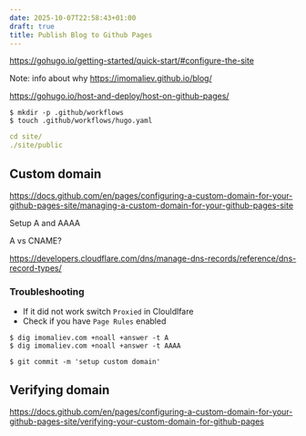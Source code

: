 ```yaml
---
date: 2025-10-07T22:58:43+01:00
draft: true
title: Publish Blog to Github Pages
---
```


https://gohugo.io/getting-started/quick-start/#configure-the-site

Note: info about why https://imomaliev.github.io/blog/

https://gohugo.io/host-and-deploy/host-on-github-pages/

```
$ mkdir -p .github/workflows
$ touch .github/workflows/hugo.yaml
```

```yaml
cd site/
./site/public
```

## Custom domain

https://docs.github.com/en/pages/configuring-a-custom-domain-for-your-github-pages-site/managing-a-custom-domain-for-your-github-pages-site

Setup A and AAAA

A vs CNAME?

https://developers.cloudflare.com/dns/manage-dns-records/reference/dns-record-types/

### Troubleshooting

- If it did not work switch `Proxied` in Clouldlfare
- Check if you have `Page Rules` enabled

```console
$ dig imomaliev.com +noall +answer -t A
$ dig imomaliev.com +noall +answer -t AAAA
```

```console
$ git commit -m 'setup custom domain'
```

## Verifying domain

https://docs.github.com/en/pages/configuring-a-custom-domain-for-your-github-pages-site/verifying-your-custom-domain-for-github-pages
